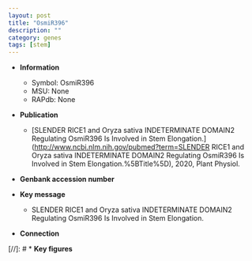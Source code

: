 ```yaml
---
layout: post
title: "OsmiR396"
description: ""
category: genes
tags: [stem]
---
```


* **Information**  
    + Symbol: OsmiR396  
    + MSU: None  
    + RAPdb: None  

* **Publication**  
    + [SLENDER RICE1 and Oryza sativa INDETERMINATE DOMAIN2 Regulating OsmiR396 Is Involved in Stem Elongation.](http://www.ncbi.nlm.nih.gov/pubmed?term=SLENDER RICE1 and Oryza sativa INDETERMINATE DOMAIN2 Regulating OsmiR396 Is Involved in Stem Elongation.%5BTitle%5D), 2020, Plant Physiol.

* **Genbank accession number**  

* **Key message**  
    + SLENDER RICE1 and Oryza sativa INDETERMINATE DOMAIN2 Regulating OsmiR396 Is Involved in Stem Elongation.

* **Connection**  

[//]: # * **Key figures**  


